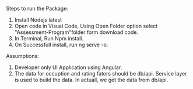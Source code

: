Steps to run the Package:

1. Install Nodejs latest
2. Open code in Visual Code, Using Open Folder option select "Assessment-Program"folder form download code.
3. In Terminal, Run Npm install. 
4. On Successfull install, run ng serve -o.


Assumptions:

1. Developer only UI Application using Angular.
2. The data for occuption and rating fators should be db/api. Service layer is used to build the data. 
In actuall, we get the data from db/api.
